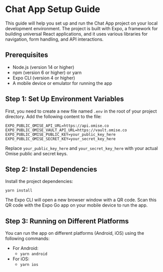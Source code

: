 # Chat App Setup Guide

This guide will help you set up and run the Chat App project on your local development environment. The project is built with Expo, a framework for building universal React applications, and it uses various libraries for navigation, form handling, and API interactions.

## Prerequisites

- Node.js (version 14 or higher)
- npm (version 6 or higher) or yarn
- Expo CLI (version 4 or higher)
- A mobile device or emulator for running the app

## Step 1: Set Up Environment Variables

First, you need to create a new file named `.env` in the root of your project directory. Add the following content to the file:


`EXPO_PUBLIC_OMISE_API_URL=https://api.omise.co
EXPO_PUBLIC_OMISE_VAULT_API_URL=https://vault.omise.co
EXPO_PUBLIC_OMISE_PUBLIC_KEY=your_public_key_here
EXPO_PUBLIC_OMISE_SECRET_KEY=your_secret_key_here`

Replace `your_public_key_here` and `your_secret_key_here` with your actual Omise public and secret keys.

## Step 2: Install Dependencies

Install the project dependencies:

`yarn install`

The Expo CLI will open a new browser window with a QR code. Scan this QR code with the Expo Go app on your mobile device to run the app.

## Step 3: Running on Different Platforms

You can run the app on different platforms (Android, iOS) using the following commands:

- For Android:
  - `yarn android`
- For iOS:
  - `yarn ios`

